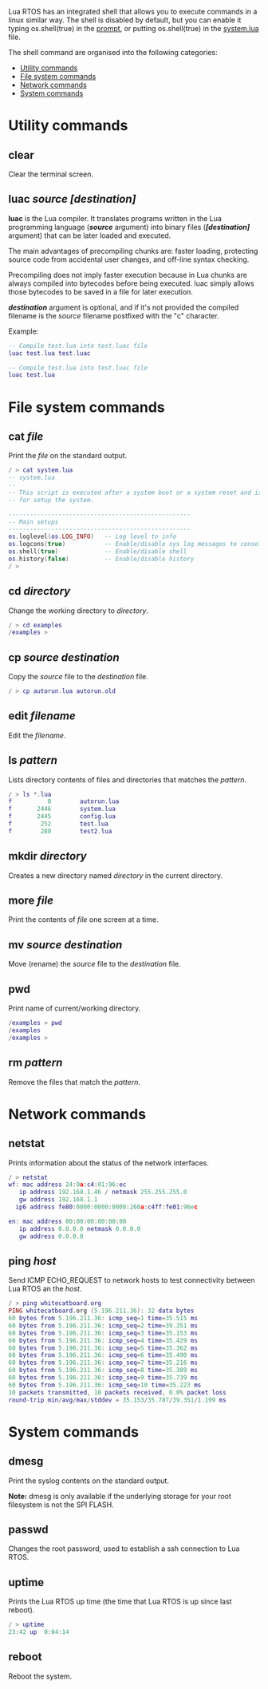Lua RTOS has an integrated shell that allows you to execute commands in a linux similar way. The shell is disabled by default, but you can enable it typing os.shell(true) in the [prompt](./The-Lua-prompt), or putting os.shell(true) in the [system.lua](./Startup-scripts) file.

The shell command are organised into the following categories:

* [Utility commands](./The-shell#utility-commands)
* [File system commands](./The-shell#file-system-commands)
* [Network commands](./The-shell#network-commands)
* [System commands](./The-shell#system-commands)

# Utility commands

## clear

Clear the terminal screen.

## luac _source_ _[destination]_

**luac** is the Lua compiler. It translates programs written in the Lua programming language (**_source_** argument) into binary files (**_[destination]_** argument) that can be later loaded and executed.

The main advantages of precompiling chunks are: faster loading, protecting source code from accidental user changes, and off-line syntax checking.

Precompiling does not imply faster execution because in Lua chunks are always compiled into bytecodes before being executed. luac simply allows those bytecodes to be saved in a file for later execution.

**_destination_** argument is optional, and if it's not provided the compiled filename is the _source_ filename postfixed with the "c" character.

Example:

```lua
-- Compile test.lua into test.luac file
luac test.lua test.luac

-- Compile test.lua into test.luac file
luac test.lua
```

# File system commands

## cat _file_

Print the _file_ on the standard output.

```lua
/ > cat system.lua
-- system.lua
--
-- This script is executed after a system boot or a system reset and is intended
-- for setup the system.

---------------------------------------------------
-- Main setups
---------------------------------------------------
os.loglevel(os.LOG_INFO)   -- Log level to info
os.logcons(true)           -- Enable/disable sys log messages to console
os.shell(true)             -- Enable/disable shell
os.history(false)          -- Enable/disable history
/ > 
```

## cd _directory_

Change the working directory to _directory_.

```lua
/ > cd examples
/examples > 
````

## cp _source_ _destination_

Copy the _source_ file to the _destination_ file.

```lua
/ > cp autorun.lua autorun.old
```

## edit _filename_

Edit the _filename_.

## ls _pattern_

Lists directory contents of files and directories that matches the _pattern_.

```lua
/ > ls *.lua
f	       0		autorun.lua
f	    2446		system.lua
f	    2445		config.lua
f	     252		test.lua
f	     280		test2.lua
```

## mkdir _directory_

Creates a new directory named _directory_ in the current directory.

## more _file_

Print the contents of _file_ one screen at a time.
	
## mv _source_ _destination_

Move (rename) the _source_ file to the _destination_ file.

## pwd

Print name of current/working directory.

```lua
/examples > pwd
/examples	
/examples > 
```

## rm _pattern_

Remove the files that match the _pattern_.

# Network commands

## netstat

Prints information about the status of the network interfaces.

```lua
/ > netstat
wf: mac address 24:0a:c4:01:96:ec
   ip address 192.168.1.46 / netmask 255.255.255.0
   gw address 192.168.1.1
  ip6 address fe80:0000:0000:0000:260a:c4ff:fe01:96ec

en: mac address 00:00:00:00:00:00
   ip address 0.0.0.0 netmask 0.0.0.0
   gw address 0.0.0.0
```

## ping _host_

Send ICMP ECHO_REQUEST to network hosts to test connectivity between Lua RTOS an the _host_.

```lua
/ > ping whitecatboard.org
PING whitecatboard.org (5.196.211.36): 32 data bytes
60 bytes from 5.196.211.36: icmp_seq=1 time=35.515 ms
60 bytes from 5.196.211.36: icmp_seq=2 time=39.351 ms
60 bytes from 5.196.211.36: icmp_seq=3 time=35.153 ms
60 bytes from 5.196.211.36: icmp_seq=4 time=35.429 ms
60 bytes from 5.196.211.36: icmp_seq=5 time=35.362 ms
60 bytes from 5.196.211.36: icmp_seq=6 time=35.490 ms
60 bytes from 5.196.211.36: icmp_seq=7 time=35.216 ms
60 bytes from 5.196.211.36: icmp_seq=8 time=35.389 ms
60 bytes from 5.196.211.36: icmp_seq=9 time=35.739 ms
60 bytes from 5.196.211.36: icmp_seq=10 time=35.223 ms
10 packets transmitted, 10 packets received, 0.0% packet loss
round-trip min/avg/max/stddev = 35.153/35.787/39.351/1.199 ms
```

# System commands

## dmesg

Print the syslog contents on the standard output.

**Note:** dmesg is only available if the underlying storage for your root filesystem is not the SPI FLASH.

## passwd

Changes the root password, used to establish a ssh connection to Lua RTOS.

## uptime

Prints the Lua RTOS up time (the time that Lua RTOS is up since last reboot).

```lua
/ > uptime
23:42 up  0:04:14
```

## reboot

Reboot the system.
